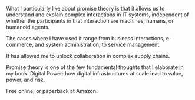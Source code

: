 What I particularly like about promise theory is that it allows us to understand and explain complex interactions in IT systems, independent of whether the participants in that interaction are machines, humans, or humanoid agents.

The cases where I have used it range from business interactions, e-commerce, and system administration, to service management.

It has allowed me to unlock collaboration in complex supply chains.

Promise theory is one of the few fundamental thoughts that I elaborate in my book: Digital Power: how digital infrastructures at scale lead to value, power, and risk.

Free online, or paperback at Amazon.